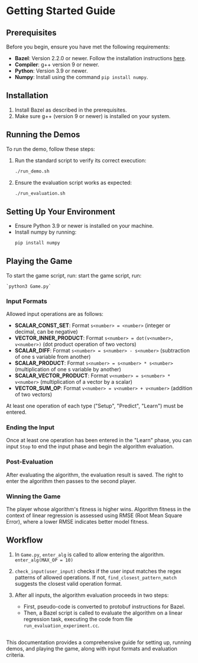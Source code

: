 
# Getting Started Guide

## Prerequisites

Before you begin, ensure you have met the following requirements:

- **Bazel**: Version 2.2.0 or newer. Follow the installation instructions [here](https://docs.bazel.build/versions/main/install.html).
- **Compiler**: g++ version 9 or newer.
- **Python**: Version 3.9 or newer.
- **Numpy**: Install using the command `pip install numpy`.

## Installation

1. Install Bazel as described in the prerequisites.
2. Make sure g++ (version 9 or newer) is installed on your system.

## Running the Demos

To run the demo, follow these steps:

1. Run the standard script to verify its correct execution:
   ```bash
   ./run_demo.sh
   ```
2. Ensure the evaluation script works as expected:
	```bash
	./run_evaluation.sh
	```
## Setting Up Your Environment
-   Ensure Python 3.9 or newer is installed on your machine.
-   Install numpy by running:
	```bash
	pip install numpy
	```
## Playing the Game

To start the game script, run:
start the game script, run:

	`python3 Game.py` 

### Input Formats

Allowed input operations are as follows:

-   **SCALAR_CONST_SET**: Format `s<number> = <number>` (integer or decimal, can be negative)
-   **VECTOR_INNER_PRODUCT**: Format `s<number> = dot(v<number>, v<number>)` (dot product operation of two vectors)
-   **SCALAR_DIFF**: Format `s<number> = s<number> - s<number>` (subtraction of one s variable from another)
-   **SCALAR_PRODUCT**: Format `s<number> = s<number> * s<number>` (multiplication of one s variable by another)
-   **SCALAR_VECTOR_PRODUCT**: Format `v<number> = s<number> * v<number>` (multiplication of a vector by a scalar)
-   **VECTOR_SUM_OP**: Format `v<number> = v<number> + v<number>` (addition of two vectors)

At least one operation of each type ("Setup", "Predict", "Learn") must be entered.

### Ending the Input

Once at least one operation has been entered in the "Learn" phase, you can input `Stop` to end the input phase and begin the algorithm evaluation.

### Post-Evaluation

After evaluating the algorithm, the evaluation result is saved. The right to enter the algorithm then passes to the second player.

### Winning the Game

The player whose algorithm's fitness is higher wins. Algorithm fitness in the context of linear regression is assessed using RMSE (Root Mean Square Error), where a lower RMSE indicates better model fitness.

## Workflow

1.  In `Game.py`, `enter_alg` is called to allow entering the algorithm.
    `enter_alg(MAX_OP = 10)` 
    
2.  `check_input(user_input)` checks if the user input matches the regex patterns of allowed operations. If not, `find_closest_pattern_match` suggests the closest valid operation format.
3.  After all inputs, the algorithm evaluation proceeds in two steps:
    -   First, pseudo-code is converted to protobuf instructions for Bazel.
    -   Then, a Bazel script is called to evaluate the algorithm on a linear regression task, executing the code from file `run_evaluation_experiment.cc`.
  ##
This documentation provides a comprehensive guide for setting up, running demos, and playing the game, along with input formats and evaluation criteria.
